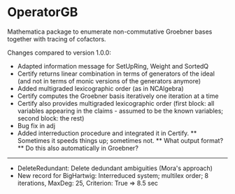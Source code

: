 # OperatorGB
Mathematica package to enumerate non-commutative Groebner bases together with tracing of cofactors.

Changes compared to version 1.0.0:
  * Adapted information message for SetUpRing, Weight and SortedQ
  * Certify returns linear combination in terms of generators of the ideal (and not in terms of monic versions of the generators anymore)
  * Added multigraded lexicographic order (as in NCAlgebra)
  * Certify computes the Groebner basis iteratively one iteration at a time
  * Certify also provides multigraded lexicographic order (first block: all variables appearing in the claims - assumed to be the known variables; second block: the rest)
  * Bug fix in adj
  * Added interreduction procedure and integrated it in Certify.
      ** Sometimes it speeds things up; sometimes not.
      ** What output format?
      ** Do this also automatically in Groebner?
  ---------
  * DeleteRedundant: Delete dedundant ambiguities (Mora's approach)
  * New record for BigHartwig: Interreduced system; multilex order; 8 iterations, MaxDeg: 25, Criterion: True => 8.5 sec
